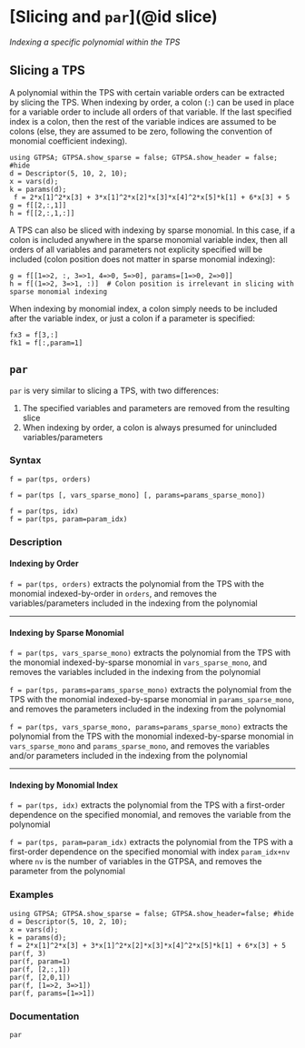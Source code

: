 # [Slicing and `par`](@id slice)
*Indexing a specific polynomial within the TPS*

## Slicing a TPS
A polynomial within the TPS with certain variable orders can be extracted by slicing the TPS. When indexing by order, a colon (`:`) can be used in place for a variable order to include all orders of that variable. If the last specified index is a colon, then the rest of the variable indices are assumed to be colons (else, they are assumed to be zero, following the convention of monomial coefficient indexing).

```@repl slice
using GTPSA; GTPSA.show_sparse = false; GTPSA.show_header = false; #hide
d = Descriptor(5, 10, 2, 10);
x = vars(d);
k = params(d);
 f = 2*x[1]^2*x[3] + 3*x[1]^2*x[2]*x[3]*x[4]^2*x[5]*k[1] + 6*x[3] + 5
g = f[[2,:,1]]
h = f[[2,:,1,:]]
```

A TPS can also be sliced with indexing by sparse monomial. In this case, if a colon is included anywhere in the sparse monomial variable index, then all orders of all variables and parameters not explicity specified will be included (colon position does not matter in sparse monomial indexing):

```@repl slice
g = f[[1=>2, :, 3=>1, 4=>0, 5=>0], params=[1=>0, 2=>0]]
h = f[(1=>2, 3=>1, :)]  # Colon position is irrelevant in slicing with sparse monomial indexing
```

When indexing by monomial index, a colon simply needs to be included after the variable index, or just a colon if a parameter is specified:

```@repl slice
fx3 = f[3,:]
fk1 = f[:,param=1]
```

## `par`

`par` is very similar to slicing a TPS, with two differences:

1. The specified variables and parameters are removed from the resulting slice
2. When indexing by order, a colon is always presumed for unincluded variables/parameters

### Syntax
```
f = par(tps, orders)

f = par(tps [, vars_sparse_mono] [, params=params_sparse_mono])

f = par(tps, idx)
f = par(tps, param=param_idx)
```

### Description
#### Indexing by Order
`f = par(tps, orders)` extracts the polynomial from the TPS with the monomial indexed-by-order in `orders`, and removes the variables/parameters included in the indexing from the polynomial

------

#### Indexing by Sparse Monomial
`f = par(tps, vars_sparse_mono)` extracts the polynomial from the TPS with the monomial indexed-by-sparse monomial in `vars_sparse_mono`, and removes the variables included in the indexing from the polynomial

`f = par(tps, params=params_sparse_mono)` extracts the polynomial from the TPS with the monomial indexed-by-sparse monomial in `params_sparse_mono`, and removes the parameters included in the indexing from the polynomial

`f = par(tps, vars_sparse_mono, params=params_sparse_mono)` extracts the polynomial from the TPS with the monomial indexed-by-sparse monomial in `vars_sparse_mono` and `params_sparse_mono`, and removes the variables and/or parameters included in the indexing from the polynomial

------

#### Indexing by Monomial Index
`f = par(tps, idx)` extracts the polynomial from the TPS with a first-order dependence on the specified monomial, and removes the variable from the polynomial

`f = par(tps, param=param_idx)` extracts the polynomial from the TPS with a first-order dependence on the specified monomial with index `param_idx+nv` where `nv` is the number of variables in the GTPSA, and removes the parameter from the polynomial


### Examples

```@repl par
using GTPSA; GTPSA.show_sparse = false; GTPSA.show_header=false; #hide
d = Descriptor(5, 10, 2, 10);
x = vars(d);
k = params(d);
f = 2*x[1]^2*x[3] + 3*x[1]^2*x[2]*x[3]*x[4]^2*x[5]*k[1] + 6*x[3] + 5
par(f, 3)
par(f, param=1)
par(f, [2,:,1])
par(f, [2,0,1])
par(f, [1=>2, 3=>1])
par(f, params=[1=>1])
```

### Documentation
```@docs
par
```




